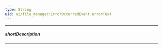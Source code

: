 ```yaml
---
type: String
uid: ui/file_manager:ErrorOccurredEvent.errorText
---
```

---
##### shortDescription
<!-- Description goes here -->

---
<!-- Description goes here -->